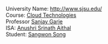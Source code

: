 University Name: http://www.sjsu.edu/ </br>
Course: [Cloud Technologies](http://info.sjsu.edu/web-dbgen/catalog/courses/CMPE281.html) </br>
Professor [Sanjay Garje](https://www.linkedin.com/in/sanjaygarje/) </br>
ISA: [Anushri Srinath Aithal](https://www.linkedin.com/in/anushri-aithal/)</br>
Student: [Sangwon Song](https://www.linkedin.com/in/sangwon-song-5a7384b2/) </br>


